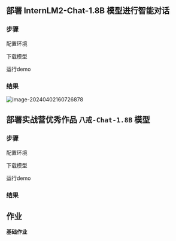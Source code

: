 ## 部署 InternLM2-Chat-1.8B 模型进行智能对话



### 步骤

配置环境

下载模型

运行demo

### 结果

![image-20240402160726878](C:\Users\Administrator\AppData\Roaming\Typora\typora-user-images\image-20240402160726878.png)

## **部署实战营优秀作品 `八戒-Chat-1.8B` 模型**

### 步骤

配置环境

下载模型

运行demo

### 结果



## 作业

**基础作业**



